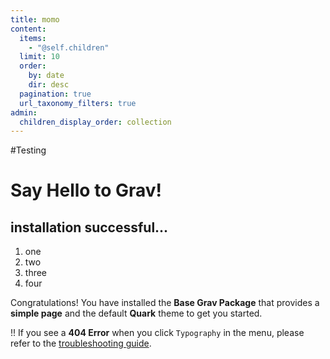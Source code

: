 ```yaml
---
title: momo
content:
  items:
    - "@self.children"
  limit: 10
  order:
    by: date
    dir: desc
  pagination: true
  url_taxonomy_filters: true
admin:
  children_display_order: collection
---
```


#Testing

# Say Hello to Grav!

## installation successful...

1. one
2. two
3. three
4. four

Congratulations! You have installed the **Base Grav Package** that provides a **simple page** and the default **Quark** theme to get you started.

!! If you see a **404 Error** when you click `Typography` in the menu, please refer to the [troubleshooting guide](http://learn.getgrav.org/troubleshooting/page-not-found).
